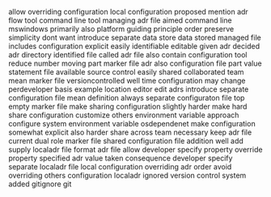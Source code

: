 allow overriding configuration local configuration proposed mention adr flow tool command line tool managing adr file aimed command line mswindows primarily also platform guiding principle order preserve simplicity dont want introduce separate data store data stored managed file includes configuration explicit easily identifiable editable given adr decided adr directory identified file called adr file also contain configuration tool reduce number moving part marker file adr also configuration file part value statement file available source control easily shared collaborated team mean marker file versioncontrolled well time configuration may change perdeveloper basis example location editor edit adrs introduce separate configuration file mean definition always separate configuraton file top empty marker file make sharing configuration slightly harder make hard share configuration customize others environment variable approach configure system environment variable osdependenet make configuration somewhat explicit also harder share across team necessary keep adr file current dual role marker file shared configuration file addition well add supply localadr file format adr file allow developer specify property override property specified adr value taken consequence developer specify separate localadr file local configuration overriding adr order avoid overriding others configuration localadr ignored version control system added gitignore git